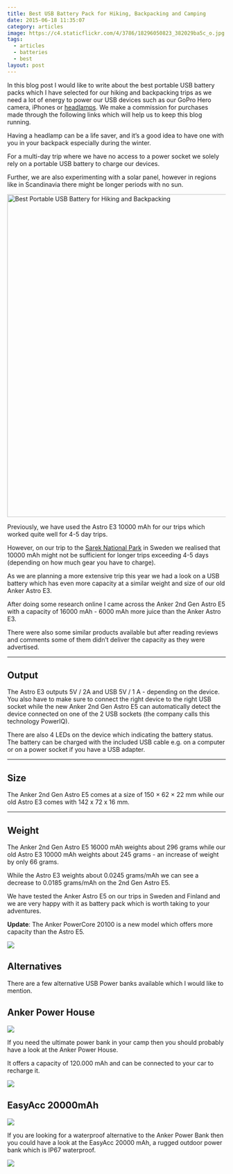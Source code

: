 ```yaml
---
title: Best USB Battery Pack for Hiking, Backpacking and Camping
date: 2015-06-18 11:35:07
category: articles
image: https://c4.staticflickr.com/4/3786/18296050823_382029ba5c_o.jpg
tags:
  - articles
  - batteries
  - best
layout: post
---
```


In this blog post I would like to write about the best portable USB battery packs which I have selected for our hiking and backpacking trips as we need a lot of energy to power our USB devices such as our GoPro Hero camera, iPhones or <a rel="nofollow" href="http://www.hikeventures.com/best-headlamps/">headlamps</a>. We make a commission for purchases made through the following links which will help us to keep this blog running.

Having a headlamp can be a life saver, and it’s a good idea to have one with you in your backpack especially during the winter.

For a multi-day trip where we have no access to a power socket we solely rely on a portable USB battery to charge our devices.

Further, we are also experimenting with a solar panel, however in regions like in Scandinavia there might be longer periods with no sun.

<img src="https://c4.staticflickr.com/4/3786/18296050823_382029ba5c_o.jpg" width="992" height="744" alt="Best Portable USB Battery for Hiking and Backpacking" >
  
<!--more-->

Previously, we have used the Astro E3 10000 mAh for our trips which worked quite well for 4-5 day trips.

However, on our trip to the [Sarek National Park](http://www.hikeventures.com/hiking-and-packrafting-in-sarek-day-1/) in Sweden we realised that 10000 mAh might not be sufficient for longer trips exceeding 4-5 days (depending on how much gear you have to charge).

As we are planning a more extensive trip this year we had a look on a USB battery which has even more capacity at a similar weight and size of our old Anker Astro E3.

After doing some research online I came across the Anker 2nd Gen Astro E5 with a capacity of 16000 mAh - 6000 mAh more juice than the Anker Astro E3.

There were also some similar products available but after reading reviews and comments some of them didn’t deliver the capacity as they were advertised.

<hr>

## Output

The Astro E3 outputs 5V / 2A and USB 5V / 1 A - depending on the device. You also have to make sure to connect the right device to the right USB socket while the new Anker 2nd Gen Astro E5 can automatically detect the device connected on one of the 2 USB sockets (the company calls this technology PowerIQ).

There are also 4 LEDs on the device which indicating the battery status. The battery can be charged with the included USB cable e.g. on a computer or on a power socket if you have a USB adapter.

<hr>

## Size

The Anker 2nd Gen Astro E5 comes at a size of 150 × 62 × 22 mm while our old Astro E3 comes with 142 x 72 x 16 mm.

<hr>

## Weight

The Anker 2nd Gen Astro E5 16000 mAh weights about 296 grams while our old Astro E3 10000 mAh weights about 245 grams - an increase of weight by only 66 grams.

While the Astro E3 weights about 0.0245 grams/mAh we can see a decrease to  0.0185 grams/mAh on the 2nd Gen Astro E5.

We have tested the Anker Astro E5 on our trips in Sweden and Finland and we are very happy with it as battery pack which is worth taking to your adventures.

**Update**: The Anker PowerCore 20100 is a new model which offers more capacity than the Astro E5.

<a rel="nofollow" href="http://amzn.to/2smA5ZN" target="_blank" ><img src="http://www.hikeventures.com/buy.gif"></a>

## Alternatives

There are a few alternative USB Power banks available which I would like to mention.

## Anker Power House

<a rel="nofollow"  target="_blank"  href="https://www.amazon.com/gp/product/B0196GQAKM/ref=as_li_tl?ie=UTF8&camp=1789&creative=9325&creativeASIN=B0196GQAKM&linkCode=as2&tag=hikeve-20&linkId=6a7dbd3c1c182ae6d69ddb2487f53a53"><img border="0" src="//ws-na.amazon-adsystem.com/widgets/q?_encoding=UTF8&MarketPlace=US&ASIN=B0196GQAKM&ServiceVersion=20070822&ID=AsinImage&WS=1&Format=_SL250_&tag=hikeve-20" ></a><img src="//ir-na.amazon-adsystem.com/e/ir?t=hikeve-20&l=am2&o=1&a=B0196GQAKM" width="1" height="1" border="0" alt="" style="border:none !important; margin:0px !important;" />

If you need the ultimate power bank in your camp then you should probably have a look at the Anker Power House.

It offers a capacity of 120.000 mAh and can be connected to your car to recharge it.

<a rel="nofollow" href="http://amzn.to/2s5mAgz" target="_blank" ><img src="http://www.hikeventures.com/buy.gif"></a>

## EasyAcc 20000mAh

<a rel="nofollow"  target="_blank"  href="https://www.amazon.com/gp/product/B01B73I5ZU/ref=as_li_tl?ie=UTF8&camp=1789&creative=9325&creativeASIN=B01B73I5ZU&linkCode=as2&tag=hikeve-20&linkId=4c1b22c79518e5265ebdca13e1c2051b"><img border="0" src="//ws-na.amazon-adsystem.com/widgets/q?_encoding=UTF8&MarketPlace=US&ASIN=B01B73I5ZU&ServiceVersion=20070822&ID=AsinImage&WS=1&Format=_SL250_&tag=hikeve-20" ></a><img src="//ir-na.amazon-adsystem.com/e/ir?t=hikeve-20&l=am2&o=1&a=B01B73I5ZU" width="1" height="1" border="0" alt="" style="border:none !important; margin:0px !important;" />

If you are looking for a waterproof alternative to the Anker Power Bank then you could have a look at the EasyAcc 20000 mAh, a rugged outdoor power bank which is IP67 waterproof.

<a rel="nofollow" href="http://amzn.to/2s5dakZ" target="_blank" ><img src="http://www.hikeventures.com/buy.gif"></a>
